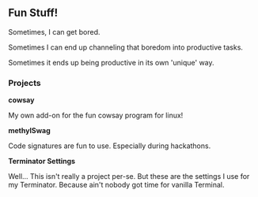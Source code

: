 ## Fun Stuff!

Sometimes, I can get bored.

Sometimes I can end up channeling that boredom into productive tasks.

Sometimes it ends up being productive in its own 'unique' way.



### Projects

**cowsay**

My own add-on for the fun cowsay program for linux!



**methylSwag**

Code signatures are fun to use. Especially during hackathons.



**Terminator Settings**

Well... This isn't really a project per-se. But these are the settings I use for my Terminator. Because ain't nobody got time for vanilla Terminal.